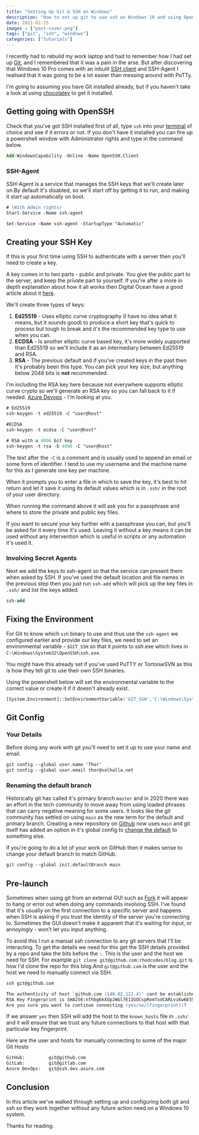 ```yaml
---
title: "Setting Up Git & SSH on Windows"
description: "How to set up git to use ssh on Windows 10 and using OpenSSH"
date: 2021-02-25
images : ["post-cover.png"]
tags: ["git", "ssh", "windows"]
categories: ["tutorials"]
---
```


I recently had to rebuild my work laptop and had to remember how I had set up [Git](https://git-scm.com),
and I remembered that it was a pain in the arse. But after discovering that Windows 10 Pro comes with
an inbuilt [SSH client](https://en.wikipedia.org/wiki/SSH_(Secure_Shell)) and SSH-Agent I realised that
it was going to be a lot easier than messing around with PuTTy.

I'm going to assuming you have Git installed already, but if you haven't take a look at using
[chocolatey](https://chocolatey.org/install) to get it installed.

## Getting going with OpenSSH

Check that you've got SSH installed first of all, type `ssh` into your [terminal](https://aka.ms/terminal)
of choice and see if it errors or not. If you don't have it installed you can fire up a powershell window
with Administrator rights and type in the command below.

```ps
Add-WindowsCapability -Online -Name OpenSSH.Client
```

### SSH-Agent

SSH-Agent is a service that manages the SSH keys that we'll create later on.By default it's disabled, so
we'll start off by getting it to run, and making it start up automatically on boot.

```ps
# (With Admin rights)
Start-Service -Name ssh-agent

Set-Service -Name ssh-agent -StartupType "Automatic"
```

## Creating your SSH Key

If this is your first time using SSH to authenticate with a server then you'll need to create a key.

A key comes in to two parts - public and private. You give the public part to the server, and keep the
private part to yourself. If you're after a more in depth explanation about how it all works then Digital
Ocean have a good article about it
[here](https://www.digitalocean.com/community/tutorials/understanding-the-ssh-encryption-and-connection-process).

We'll create three types of keys:

1. **Ed25519** - Uses elliptic curve cryptography (I have no idea what it means, but it sounds good) to produce
a short key that's quick to process but tough to break and it's the recommended key type to use when you can.
1. **ECDSA** - Is another elliptic curve based key, it's more widely supported than Ed25519 so we'll include it
as an intermediary between Ed25519 and RSA.
1. **RSA** - The previous default and if you've created keys in the past then it's probably been this type.
You can pick your key size, but anything below 2048 bits is **not** recommended.

I'm including the RSA key here because not everywhere supports elliptic curve crypto so we'll generate an RSA key
so you can fall back to it if needed. [Azure Devops](https://devops.azure.com) - I'm looking
at you.

```ps
# Ed25519
ssh-keygen -t ed25519 -C "user@host"

#ECDSA
ssh-keygen -t ecdsa -C "user@host"

# RSA with a 4096 bit key
ssh-keygen -t rsa -b 4096 -C "user@host"
```

The text after the `-C` is a comment and is usually used to append an email or some form of identifier.
I tend to use my username and the machine name for this as I generate one key per machine.

When it prompts you to enter a file in which to save the key, it's best to hit return and let it save it
using its default values which is in `.ssh/` in the root of your user directory.

When running the command above it will ask you for a passphrase and where to store the private and public
key files.

If you want to secure your key further with a passphrase you can, but you'll be asked for it every time
it's used. Leaving it without a key means it can be used without any intervention which is useful
in scripts or any automation it's used it.

### Involving Secret Agents

Next we add the keys to ssh-agent so that the service can present them when asked by SSH.
If you've used the default location and file names in the previous step then you just run `ssh-add`
which will pick up the key files in `.ssh/` and list the keys added.

```ps
ssh-add
```

## Fixing the Environment

For Git to know which `ssh` binary to use and thus use the `ssh-agent` we configured earlier and provide
our key files, we need to set an environmental variable - `$GIT_SSH` so that it points to ssh.exe which
lives in `C:\Windows\System32\OpenSSH\ssh.exe`.

You might have this already set if you've used PuTTY or TortoiseSVN as this is how they tell git to use
their own SSH binaries.

Using the powershell below will set the environmental variable to the correct value or create it if
it doesn't already exist.

```ps
[System.Environment]::SetEnvironmentVariable('GIT_SSH','C:\Windows\System32\OpenSSH\ssh.exe')
```

## Git Config

### Your Details

Before doing any work with git you'll need to set it up to use your name and email.

```ps
git config --global user.name 'Thor'
git config --global user.email thor@valhalla.net
```

### Renaming the default branch

Historically git has called it's primary branch `master` and in 2020 there was an effort in the tech
community to move away from using loaded phrases that can carry negative meaning for some users. It
looks like the git community has settled on using `main` as the new term for the default and primary
branch. Creating a new repository on [Github](https://github.com/github/renaming) now uses `main` and
git itself has added an option in it's global config to [change the default](https://sfconservancy.org/news/2020/jun/23/gitbranchname/) to something else.

If you're going to do a lot of your work on GitHub then it makes sense to change your
default branch to match GitHub.

```ps
git config --global init.defaultBranch main
```

## Pre-launch

Sometimes when using git from an external GUI such as [Fork](https://git-fork.com/) it will appear to
hang or error out when doing any commands involving SSH. I've found that it's usually on the first connection
to a specific server and happens when SSH is asking if you trust the identity of the server you're connecting
to. Sometimes the GUI doesn't make it apparent that it's waiting for input, or annoyingly - won't let
you input anything.

To avoid this I run a manual ssh connection to any git servers that I'll be interacting. To get the
details we need for this get the SSH details provided by a repo and take the bits before the `:`.
This is the user and the host we need for SSH. For example `git clone git@github.com:rhodcodes/blog.git`
is how I'd clone the repo for this blog.And `git@github.com` is the user and the host we need to
manually connect via SSH.

```ps
ssh git@github.com

The authenticity of host `github.com (140.82.121.4)' cant be established.
RSA Key Fingerprint is SHA256:nThbg6kXUpJWGl7E1IGOCspRomTxdCARLviKw6E5SY8.
Are you sure you want to continue connecting (yes/no/[fingerprint])?
```

If we answer `yes` then SSH will add the host to the `known_hosts` file in `.ssh/` and it will ensure
that we trust any future connections to that host with that particular key fingerprint.

Here are the user and hosts for manually connecting to some of the major Git Hosts

```ps
GitHub:         git@github.com
GitLab:         git@gitlab.com
Azure DevOps:   git@ssh.dev.azure.com
```

## Conclusion

In this article we've walked through setting up and configuring both git and ssh so they work
together without any future action need on a Windows 10 system.

Thanks for reading.
